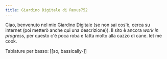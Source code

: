 ```yaml
---
title: Giardino Digitale di Rexus752
---
```

Ciao, benvenuto nel mio Giardino Digitale (se non sai cos'è, cerca su internet (poi metterò anche qui una descrizione)).
Il sito è ancora _work in progress_, per questo c'è poca roba e fatta molto alla cazzo di cane. let me cook.

Tablature per basso: [[so, bassically-]]

